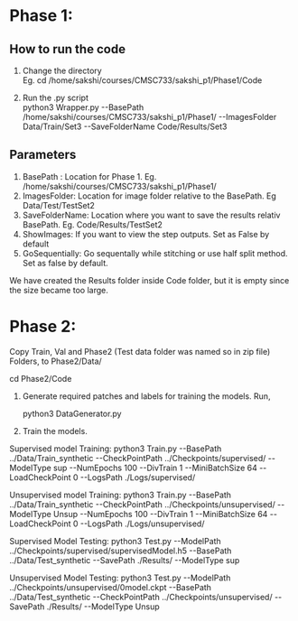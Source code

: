 # Phase 1:

## How to run the code
1) Change the directory      
Eg. cd /home/sakshi/courses/CMSC733/sakshi_p1/Phase1/Code

3) Run the .py script       
python3 Wrapper.py --BasePath /home/sakshi/courses/CMSC733/sakshi_p1/Phase1/ --ImagesFolder Data/Train/Set3 --SaveFolderName Code/Results/Set3 

## Parameters 
1) BasePath : Location for Phase 1. Eg. /home/sakshi/courses/CMSC733/sakshi_p1/Phase1/
2) ImagesFolder: Location for image folder relative to the BasePath. Eg Data/Test/TestSet2
3) SaveFolderName: Location where you want to save the results relativ BasePath. Eg. Code/Results/TestSet2
4) ShowImages: If you want to view the step outputs. Set as False by default
5) GoSequentially: Go sequentally while stitching or use half split method. Set as false by default.

We have created the Results folder inside Code folder, but it is empty since the size became too large.

# Phase 2:

Copy Train, Val and Phase2 (Test data folder was named so in zip file) Folders, to Phase2/Data/

cd Phase2/Code

1) Generate required patches and labels for training the models. Run,

    python3 DataGenerator.py
    
2) Train the models.

Supervised model Training:
    python3 Train.py --BasePath ../Data/Train_synthetic --CheckPointPath ../Checkpoints/supervised/ --ModelType sup --NumEpochs 100 --DivTrain 1 --MiniBatchSize 64 --LoadCheckPoint 0 --LogsPath ./Logs/supervised/

Unsupervised model Training:
    python3 Train.py --BasePath ../Data/Train_synthetic --CheckPointPath ../Checkpoints/unsupervised/ --ModelType Unsup --NumEpochs 100 --DivTrain 1 --MiniBatchSize 64 --LoadCheckPoint 0 --LogsPath ./Logs/unsupervised/


Supervised Model Testing:
    python3 Test.py --ModelPath ../Checkpoints/supervised/supervisedModel.h5 --BasePath ../Data/Test_synthetic --SavePath ./Results/ --ModelType sup 

Unsupervised Model Testing:
    python3 Test.py --ModelPath ../Checkpoints/unsupervised/0model.ckpt --BasePath ../Data/Test_synthetic --CheckPointPath ../Checkpoints/unsupervised/ --SavePath ./Results/ --ModelType Unsup
